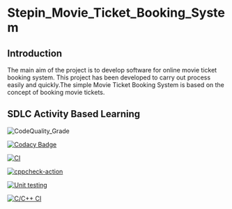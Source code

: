 # Stepin_Movie_Ticket_Booking_System

## Introduction

The main aim of the project is to develop software for online movie ticket booking system. This project has been developed to carry out process easily and quickly.The simple Movie Ticket Booking System is based on the concept of booking movie tickets.

## SDLC Activity Based Learning

![CodeQuality_Grade](https://www.code-inspector.com/project/27637/status/svg) 

[![Codacy Badge](https://app.codacy.com/project/badge/Grade/a5c1741b8da1425daf255b889f4c1ca3)](https://www.codacy.com/gh/TanujaPatgar/Stepin_Movie_Ticket_Booking_System/dashboard?utm_source=github.com&amp;utm_medium=referral&amp;utm_content=TanujaPatgar/Stepin_Movie_Ticket_Booking_System&amp;utm_campaign=Badge_Grade) 

[![CI](https://github.com/TanujaPatgar/Stepin_Movie_Ticket_Booking_System/actions/workflows/main.yml/badge.svg)](https://github.com/TanujaPatgar/Stepin_Movie_Ticket_Booking_System/actions/workflows/main.yml)

[![cppcheck-action](https://github.com/TanujaPatgar/Stepin_Movie_Ticket_Booking_System/actions/workflows/cppcheck.yml/badge.svg)](https://github.com/TanujaPatgar/Stepin_Movie_Ticket_Booking_System/actions/workflows/cppcheck.yml)

[![Unit testing](https://github.com/TanujaPatgar/Stepin_Movie_Ticket_Booking_System/actions/workflows/unit-test.yml/badge.svg)](https://github.com/TanujaPatgar/Stepin_Movie_Ticket_Booking_System/actions/workflows/unit-test.yml)

[![C/C++ CI](https://github.com/TanujaPatgar/Stepin_Movie_Ticket_Booking_System/actions/workflows/c-cpp.yml/badge.svg)](https://github.com/TanujaPatgar/Stepin_Movie_Ticket_Booking_System/actions/workflows/c-cpp.yml)
